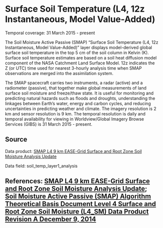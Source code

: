 # Surface Soil Temperature (L4, 12z Instantaneous, Model Value-Added)
Temporal coverage: 31 March 2015 - present

The Soil Moisture Active Passive (SMAP) “Surface Soil Temperature (L4, 12z Instantaneous, Model Value-Added)” layer displays model-derived global surface soil temperature in the top 5 cm of the soil column in Kelvin (K). Surface soil temperature estimates are based on a soil heat diffusion model component of the NASA Catchment Land Surface Model.  12z indicates the Z (or UTC) time used for nearest 3-hourly analysis time when SMAP observations are merged into the assimilation system.

The SMAP spacecraft carries two instruments, a radar (active) and a radiometer (passive), that together make global measurements of land surface soil moisture and freeze/thaw state. It is useful for monitoring and predicting natural hazards such as floods and droughts, understanding the linkages between Earth’s water, energy and carbon cycles, and reducing uncertainties in predicting weather and climate. The imagery resolution is 2 km and sensor resolution is 9 km. The temporal resolution is daily and temporal availability for viewing in Worldview/Global Imagery Browse Services (GIBS) is 31 March 2015 - present.

## Source
Data product: [SMAP L4 9 km EASE-Grid Surface and Root Zone Soil Moisture Analysis Update](https://nsidc.org/data/spl4smau/)

Data field: soil_temp_layer1_analysis

## References: [SMAP L4 9 km EASE-Grid Surface and Root Zone Soil Moisture Analysis Update](https://nsidc.org/data/spl4smau/); [Soil Moisture Active Passive (SMAP) Algorithm Theoretical Basis Document Level 4 Surface and Root Zone Soil Moisture (L4_SM) Data Product Revision A December 9, 2014](https://nsidc.org/sites/nsidc.org/files/files/272_L4_SM_RevA_web.pdf)
